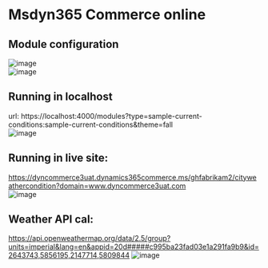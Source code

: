 # Msdyn365 Commerce online

## Module configuration
![image](https://github.com/user-attachments/assets/d7878f07-cb7e-4093-911a-561c9c5e3b83)<br/>
![image](https://github.com/user-attachments/assets/bd967064-f926-463b-a97a-0d8e05613456)

## Running in localhost
url: https://localhost:4000/modules?type=sample-current-conditions:sample-current-conditions&theme=fall<br/>
![image](https://github.com/user-attachments/assets/25401e41-a77a-46d1-bb2d-cb3185a2f053)


## Running in live site:
https://dyncommerce3uat.dynamics365commerce.ms/ghfabrikam2/cityweathercondition?domain=www.dyncommerce3uat.com <br/>
![image](https://github.com/user-attachments/assets/50b714c0-5f92-41b7-ae2e-113beeab6972)

## Weather API cal:
https://api.openweathermap.org/data/2.5/group?units=imperial&lang=en&appid=20d#####c995ba23fad03e1a291fa9b9&id=2643743,5856195,2147714,5809844
![image](https://github.com/user-attachments/assets/5149f487-be0c-4421-83ec-e9ccc274f64c)
